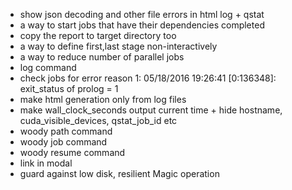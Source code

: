 - show json decoding and other file errors in html log + qstat
- a way to start jobs that have their dependencies completed
- copy the report to target directory too
- a way to define first,last stage non-interactively
- a way to reduce number of parallel jobs
- log command
- check jobs for error reason    1:          05/18/2016 19:26:41 [0:136348]: exit_status of prolog = 1
- make html generation only from log files
- make wall_clock_seconds output current time + hide hostname, cuda_visible_devices, qstat_job_id etc
- woody path command
- woody job command
- woody resume command
- link in modal
- guard against low disk, resilient Magic operation
